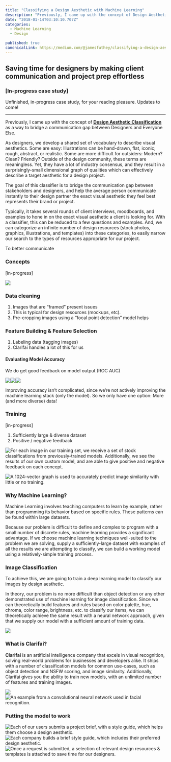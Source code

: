 ```yaml
---
title: "Classifying a Design Aesthetic with Machine Learning"
description: "Previously, I came up with the concept of Design Aesthetic Classification as a way to bridge a communication gap between Designers and Everyone Else. As designers, we develop a shared set of…"
date: "2018-01-14T03:10:10.707Z"
categories: 
  - Machine Learning
  - Design

published: true
canonicalLink: https://medium.com/@jamesfuthey/classifying-a-design-aesthetic-with-machine-learning-d90137394b80
---
```


## Saving time for designers by making client communication and project prep effortless

### \[In-progress case study\]

Unfinished, in-progress case study, for your reading pleasure. Updates to come!

---

Previously, I came up with the concept of [**Design Aesthetic Classification**](https://medium.com/@jamesfuthey/recreating-facemash-to-kickoff-my-company-s-branding-project-7a88005e7aca) as a way to bridge a communication gap between Designers and Everyone Else.

As designers, we develop a shared set of vocabulary to describe visual aesthetics. Some are easy: Illustrations can be hand-drawn, flat, iconic; rough, abstract, or realistic. Some are more difficult for outsiders: Modern? Clean? Friendly? Outside of the design community, these terms are meaningless. Yet, they have a lot of industry consensus, and they result in a surprisingly-small dimensional graph of qualities which can effectively describe a target aesthetic for a design project.

The goal of this classifier is to bridge the communication gap between stakeholders and designers, and help the average person communicate instantly to their design partner the exact visual aesthetic they feel best represents their brand or project.

Typically, it takes several rounds of client interviews, moodboards, and examples to hone in on the exact visual aesthetic a client is looking for. With a classifier, this can be reduced to a few questions and examples. And, we can categorize an infinite number of design resources (stock photos, graphics, illustrations, and templates) into these categories, to easily narrow our search to the types of resources appropriate for our project.

To better communicate

### Concepts

\[in-progress\]

![](./asset-1.png)

### Data cleaning

1.  Images that are “framed” present issues
2.  This is typical for design resources (mockups, etc).
3.  Pre-cropping images using a “focal point detection” model helps

### Feature Building & Feature Selection

1.  Labeling data (tagging images)
2.  Clarifai handles a lot of this for us

#### Evaluating Model Accuracy

We do get good feedback on model output (ROC AUC)

![](./asset-2.png)![](./asset-3.png)![](./asset-4.png)

Improving accuracy isn’t complicated, since we‘re not actively improving the machine learning stack (only the model). So we only have one option: More (and more diverse) data!

### Training

\[in-progress\]

1.  Sufficiently large & diverse dataset
2.  Positive / negative feedback

![For each image in our training set, we receive a set of stock classifications from previously-trained models. Additionally, we see the results of our own custom model, and are able to give positive and negative feedback on each concept.](./asset-5.png)

![A 1024-vector graph is used to accurately predict image similarity with little or no training.](./asset-6.png)

### Why Machine Learning?

Machine Learning involves teaching computers to learn by example, rather than programming its behavior based on specific rules. These patterns can be found within large datasets.

Because our problem is difficult to define and complex to program with a small number of discrete rules, machine learning provides a significant advantage. If we choose machine learning techniques well-suited to the problem we are solving, supply a sufficiently-large dataset with examples of all the results we are attempting to classify, we can build a working model using a relatively-simple training process.

### Image Classification

To achieve this, we are going to train a deep learning model to classify our images by design aesthetic.

In theory, our problem is no more difficult than object detection or any other demonstrated use of machine learning for image classification. Since we can theoretically build features and rules based on color palette, hue, chroma, color range, brightness, etc. to classify our items, we can theoretically achieve the same result with a neural network approach, given that we supply our model with a sufficient amount of training data.

![](./asset-7.png)

### What is Clarifai?

**Clarifai** is an artificial intelligence company that excels in visual recognition, solving real-world problems for businesses and developers alike. It ships with a number of classification models for common use-cases, such as object detection and NSFW scoring, and image similarity. Additionally, Clarifai gives you the ability to train new models, with an unlimited number of features and training images.

![](./asset-8.png)![An example from a convolutional neural network used in facial recognition.](./asset-9.png)

### Putting the model to work

![Each of our users submits a project brief, with a style guide, which helps them choose a design aesthetic.](./asset-10.png)![Each company builds a brief style guide, which includes their preferred design aesthetic.](./asset-11.png)![Once a request is submitted, a selection of relevant design resources & templates is attached to save time for our designers.](./asset-12.png)